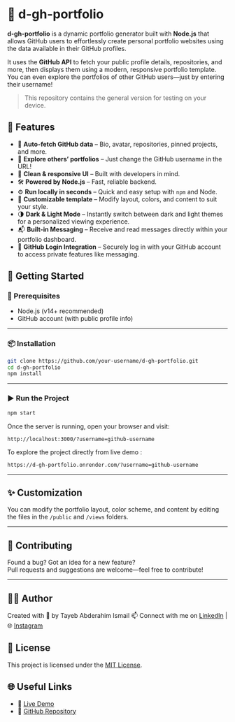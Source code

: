 # 💼 d-gh-portfolio

**d-gh-portfolio** is a dynamic portfolio generator built with **Node.js** that allows GitHub users to effortlessly create personal portfolio websites using the data available in their GitHub profiles.

It uses the **GitHub API** to fetch your public profile details, repositories, and more, then displays them using a modern, responsive portfolio template.  
You can even explore the portfolios of other GitHub users—just by entering their username!

> This repository contains the general version for testing on your device.

## 🚀 Features

- 🔄 **Auto-fetch GitHub data** – Bio, avatar, repositories, pinned projects, and more.
- 🔎 **Explore others’ portfolios** – Just change the GitHub username in the URL!
- 🎨 **Clean & responsive UI** – Built with developers in mind.
- 🛠️ **Powered by Node.js** – Fast, reliable backend.
- ⚙️ **Run locally in seconds** – Quick and easy setup with `npm` and Node.
- 🧩 **Customizable template** – Modify layout, colors, and content to suit your style.
- 🌗 **Dark & Light Mode** – Instantly switch between dark and light themes for a personalized viewing experience.
- 📬 **Built-in Messaging** – Receive and read messages directly within your portfolio dashboard.
- 🔐 **GitHub Login Integration** – Securely log in with your GitHub account to access private features like messaging.

## 🧪 Getting Started

### 🔧 Prerequisites

- Node.js (v14+ recommended)
- GitHub account (with public profile info)

---

### 📦 Installation

```bash
git clone https://github.com/your-username/d-gh-portfolio.git
cd d-gh-portfolio
npm install
```

---

### ▶️ Run the Project

```bash
npm start
```

Once the server is running, open your browser and visit:

```
http://localhost:3000/?username=github-username
```

To explore the project directly from live demo :

```
https://d-gh-portfolio.onrender.com/?username=github-username
```

---

## ✨ Customization

You can modify the portfolio layout, color scheme, and content by editing the files in the `/public` and `/views` folders.

---

## 🤝 Contributing

Found a bug? Got an idea for a new feature?  
Pull requests and suggestions are welcome—feel free to contribute!

---

## 🧑‍💻 Author

Created with 💙 by Tayeb Abderahim Ismail
📫 Connect with me on [LinkedIn](https://www.linkedin.com/in/tayeb-abderahim-ismail/) | 🌐 [Instagram](https://www.instagram.com/tayeb_abderahim27)

## 📄 License

This project is licensed under the [MIT License](LICENSE).

## 🌐 Useful Links

- 🔗 [Live Demo](https://d-gh-portfolio.onrender.com/)
- 📁 [GitHub Repository](https://github.com/ita27rmp100/d-gh-portfolio)